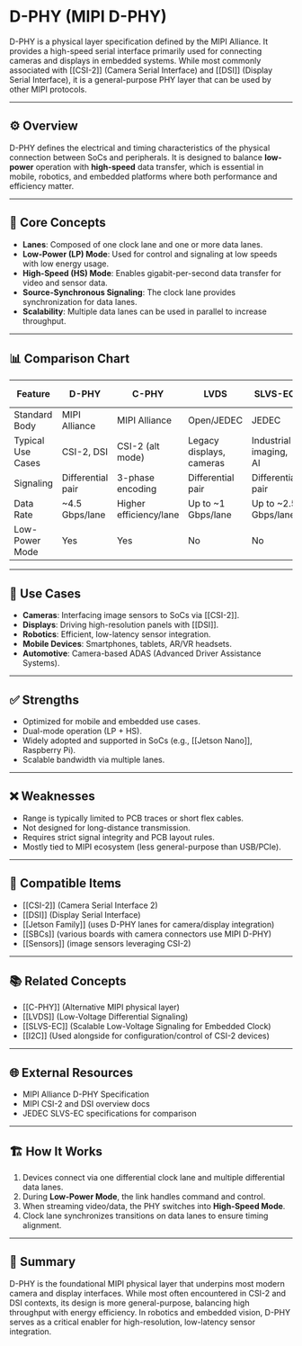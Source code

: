 # D-PHY (MIPI D-PHY)

D-PHY is a physical layer specification defined by the MIPI Alliance. It provides a high-speed serial interface primarily used for connecting cameras and displays in embedded systems. While most commonly associated with [[CSI-2]] (Camera Serial Interface) and [[DSI]] (Display Serial Interface), it is a general-purpose PHY layer that can be used by other MIPI protocols.

---

## ⚙️ Overview

D-PHY defines the electrical and timing characteristics of the physical connection between SoCs and peripherals. It is designed to balance **low-power** operation with **high-speed** data transfer, which is essential in mobile, robotics, and embedded platforms where both performance and efficiency matter.

---

## 🧠 Core Concepts

- **Lanes**: Composed of one clock lane and one or more data lanes.  
- **Low-Power (LP) Mode**: Used for control and signaling at low speeds with low energy usage.  
- **High-Speed (HS) Mode**: Enables gigabit-per-second data transfer for video and sensor data.  
- **Source-Synchronous Signaling**: The clock lane provides synchronization for data lanes.  
- **Scalability**: Multiple data lanes can be used in parallel to increase throughput.

---

## 📊 Comparison Chart

| Feature             | D-PHY              | C-PHY                  | LVDS                    | SLVS-EC                  | USB 3.x PHY             |
|---------------------|--------------------|------------------------|-------------------------|--------------------------|-------------------------|
| Standard Body       | MIPI Alliance      | MIPI Alliance          | Open/JEDEC              | JEDEC                    | USB-IF                  |
| Typical Use Cases   | CSI-2, DSI         | CSI-2 (alt mode)       | Legacy displays, cameras| Industrial imaging, AI   | General I/O             |
| Signaling           | Differential pair  | 3-phase encoding       | Differential pair       | Differential pair        | Differential pair       |
| Data Rate           | ~4.5 Gbps/lane     | Higher efficiency/lane | Up to ~1 Gbps/lane      | Up to ~2.5 Gbps/lane     | Up to 20 Gbps total     |
| Low-Power Mode      | Yes                | Yes                    | No                      | No                       | Limited                 |

---

## 🚀 Use Cases

- **Cameras**: Interfacing image sensors to SoCs via [[CSI-2]].  
- **Displays**: Driving high-resolution panels with [[DSI]].  
- **Robotics**: Efficient, low-latency sensor integration.  
- **Mobile Devices**: Smartphones, tablets, AR/VR headsets.  
- **Automotive**: Camera-based ADAS (Advanced Driver Assistance Systems).  

---

## ✅ Strengths

- Optimized for mobile and embedded use cases.  
- Dual-mode operation (LP + HS).  
- Widely adopted and supported in SoCs (e.g., [[Jetson Nano]], Raspberry Pi).  
- Scalable bandwidth via multiple lanes.  

---

## ❌ Weaknesses

- Range is typically limited to PCB traces or short flex cables.  
- Not designed for long-distance transmission.  
- Requires strict signal integrity and PCB layout rules.  
- Mostly tied to MIPI ecosystem (less general-purpose than USB/PCIe).  

---

## 🔧 Compatible Items

- [[CSI-2]] (Camera Serial Interface 2)  
- [[DSI]] (Display Serial Interface)  
- [[Jetson Family]] (uses D-PHY lanes for camera/display integration)  
- [[SBCs]] (various boards with camera connectors use MIPI D-PHY)  
- [[Sensors]] (image sensors leveraging CSI-2)  

---

## 📚 Related Concepts

- [[C-PHY]] (Alternative MIPI physical layer)  
- [[LVDS]] (Low-Voltage Differential Signaling)  
- [[SLVS-EC]] (Scalable Low-Voltage Signaling for Embedded Clock)  
- [[I2C]] (Used alongside for configuration/control of CSI-2 devices)  

---

## 🌐 External Resources

- MIPI Alliance D-PHY Specification  
- MIPI CSI-2 and DSI overview docs  
- JEDEC SLVS-EC specifications for comparison  

---

## 🏗️ How It Works

1. Devices connect via one differential clock lane and multiple differential data lanes.  
2. During **Low-Power Mode**, the link handles command and control.  
3. When streaming video/data, the PHY switches into **High-Speed Mode**.  
4. Clock lane synchronizes transitions on data lanes to ensure timing alignment.  

---

## 📖 Summary

D-PHY is the foundational MIPI physical layer that underpins most modern camera and display interfaces. While most often encountered in CSI-2 and DSI contexts, its design is more general-purpose, balancing high throughput with energy efficiency. In robotics and embedded vision, D-PHY serves as a critical enabler for high-resolution, low-latency sensor integration.
